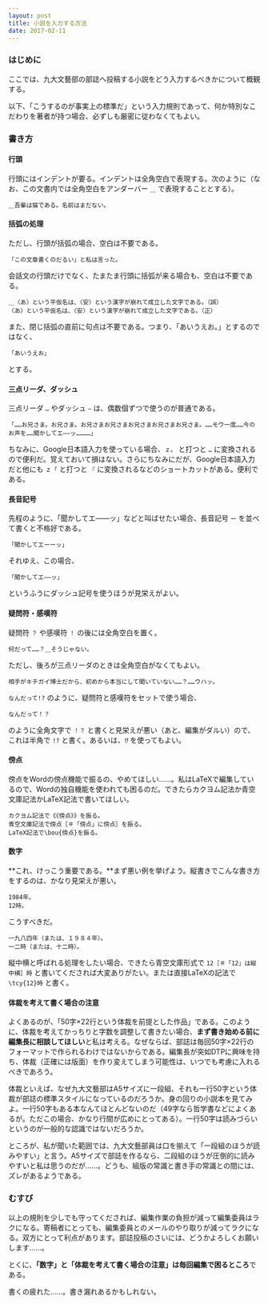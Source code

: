 ```yaml
---
layout: post
title: 小説を入力する方法
date: 2017-02-11
---
```




### はじめに
ここでは、九大文藝部の部誌へ投稿する小説をどう入力するべきかについて概観する。

以下、「こうするのが事実上の標準だ」という入力規則であって、何か特別なこだわりを著者が持つ場合、必ずしも厳密に従わなくてもよい。



### 書き方

#### 行頭
行頭にはインデントが要る。インデントは全角空白で表現する。次のように（なお、この文書内では全角空白をアンダーバー `＿` で表現することとする）。

```
＿吾輩は猫である。名前はまだない。
```

#### 括弧の処理
ただし、行頭が括弧の場合、空白は不要である。

```
「この文章書くのだるい」と私は言った。
```

会話文の行頭だけでなく、たまたま行頭に括弧が来る場合も、空白は不要である。

```
＿〈あ〉という平仮名は、〈安〉という漢字が崩れて成立した文字である。（誤）
〈あ〉という平仮名は、〈安〉という漢字が崩れて成立した文字である。（正）
```

また、閉じ括弧の直前に句点は不要である。つまり、「あいうえお。」とするのではなく、

```
「あいうえお」
```

とする。


#### 三点リーダ、ダッシュ
三点リーダ `…` やダッシュ `―` は、偶数個ずつで使うのが普通である。

```
「……お兄さま。お兄さま。お兄さまお兄さまお兄さまお兄さまお兄さま。……モウ一度……今のお声を……聞かしてエ――ッ…………」
```

ちなみに、Google日本語入力を使っている場合、`ｚ。` と打つと `…` に変換されるので便利だ。覚えておいて損はない。さらにちなみにだが、Google日本語入力だと他にも `ｚ「` と打つと `『` に変換されるなどのショートカットがある。便利である。


#### 長音記号
先程のように、「聞かしてエ――ッ」などと叫ばせたい場合、長音記号 `ー` を並べて書くと不格好である。

```
「聞かしてエーーッ」
```

それゆえ、この場合、

```
「聞かしてエ――ッ」
```

というふうにダッシュ記号を使うほうが見栄えがよい。


#### 疑問符・感嘆符
疑問符 `？` や感嘆符 `！` の後には全角空白を置く。

```
何だって……？＿そうじゃない。
```

ただし、後ろが三点リーダのときは全角空白がなくてもよい。

```
相手がキチガイ博士だから、初めから本当にして聞いていない……？……ウハッ。
```

`なんだって!?` のように、疑問符と感嘆符をセットで使う場合、

```
なんだって！？
```

のように全角文字で `！？` と書くと見栄えが悪い（あと、編集がダルい）ので、これは半角で `!?` と書く。あるいは、`⁉` を使ってもよい。


#### 傍点
傍点をWordの傍点機能で振るの、やめてほしい……。私はLaTeXで編集しているので、Wordの独自機能を使われても困るのだ。できたらカクヨム記法か青空文庫記法かLaTeX記法で書いてほしい。

```
カクヨム記法で《《傍点》》を振る。
青空文庫記法で傍点［＃「傍点」に傍点］を振る。
LaTeX記法で\bou{傍点}を振る。
```


#### 数字
**これ、けっこう重要である。**まず悪い例を挙げよう。縦書きでこんな書き方をするのは、かなり見栄えが悪い。

```
1984年。
12時。
```

こうすべきだ。

```
一九八四年（または、１９８４年）。
一二時（または、十二時）。
```

縦中横と呼ばれる処理をしたい場合、できたら青空文庫形式で `12［＃「12」は縦中横］時` と書いてくだされば大変ありがたい。または直接LaTeXの記法で `\tcy{12}時` と書く。


#### 体裁を考えて書く場合の注意
よくあるのが、「50字×22行という体裁を前提とした作品」である。このように、体裁を考えてかっちりと字数を調整して書きたい場合、**まず書き始める前に編集長に相談してほしい**と私は考える。なぜならば、部誌は毎回50字×22行のフォーマットで作られるわけではないからである。編集長が突如DTPに興味を持ち、体裁（正確には版面）を作り変えてしまう可能性は、いつでも考慮に入れるべきであろう。

体裁といえば、なぜ九大文藝部はA5サイズに一段組、それも一行50字という体裁が部誌の標準スタイルになっているのだろうか。身の回りの小説本を見てみよ。一行50字もある本なんてほとんどないのだ（49字なら哲学書などによくあるが。ただこの場合、かなり行間が広めにとってある）。一行50字は読みづらいというのが一般的な認識ではないだろうか。

ところが、私が聞いた範囲では、九大文藝部員は口を揃えて「一段組のほうが読みやすい」と言う。A5サイズで部誌を作るなら、二段組のほうが圧倒的に読みやすいと私は思うのだが……。どうも、組版の常識と書き手の常識との間には、ズレがあるようである。


### むすび
以上の規則を少しでも守ってくだされば、編集作業の負担が減って編集委員はラクになる。寄稿者にとっても、編集委員とのメールのやり取りが減ってラクになる。双方にとって利点があります。部誌投稿のさいには、どうかよろしくお願いします……。

とくに、**「数字」と「体裁を考えて書く場合の注意」は毎回編集で困るところ**である。

書くの疲れた……。書き漏れあるかもしれない。
